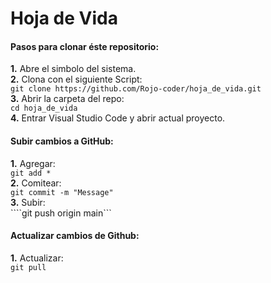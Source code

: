 # Hoja de Vida

#### Pasos para clonar éste repositorio:
**1.** Abre el simbolo del sistema.  
**2.**  Clona con el siguiente Script:   
```git clone https://github.com/Rojo-coder/hoja_de_vida.git```    
**3.** Abrir la carpeta del repo:  
```cd hoja_de_vida```  
**4.** Entrar Visual Studio Code y abrir actual proyecto.  

#### Subir cambios a GitHub:
**1.** Agregar:  
```git add *```  
**2.**  Comitear:  
```git commit -m "Message"```  
**3.** Subir:  
````git push origin main```  
#### Actualizar cambios de Github:  
**1.** Actualizar:  
```git pull```

